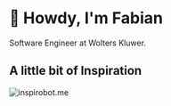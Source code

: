 # 👋 Howdy, I'm Fabian

Software Engineer at Wolters Kluwer.

## A little bit of Inspiration

![inspirobot.me](https://generated.inspirobot.me/a/8ReaKdArPL.jpg)
